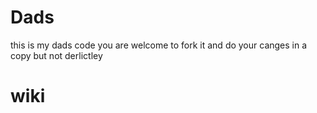 # Dads
this is my dads code you are welcome to fork it and do your canges in a copy but not derlictley
# wiki
